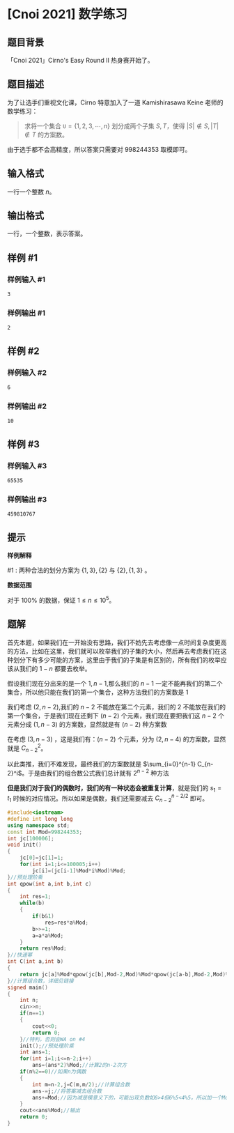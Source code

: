 # [Cnoi 2021] 数学练习

## 题目背景

「Cnoi 2021」Cirno's Easy Round II 热身赛开始了。

## 题目描述

为了让选手们重视文化课，Cirno 特意加入了一道 Kamishirasawa Keine 老师的数学练习：

> 求将一个集合 $\texttt{U}=\{1,2,3,\cdots,n\}$ 划分成两个子集 $S,T$，使得 $|S|\notin S,|T|\notin T$ 的方案数。

由于选手都不会高精度，所以答案只需要对 $998244353$ 取模即可。

## 输入格式

一行一个整数 $n$。

## 输出格式

一行，一个整数，表示答案。

## 样例 #1

### 样例输入 #1

```
3
```

### 样例输出 #1

```
2
```

## 样例 #2

### 样例输入 #2

```
6
```

### 样例输出 #2

```
10
```

## 样例 #3

### 样例输入 #3

```
65535
```

### 样例输出 #3

```
459810767
```

## 提示

**样例解释** 

#1 : 两种合法的划分方案为 $\{1,3\},\{2\}$ 与 $\{2\},\{1,3\}$ 。

**数据范围**

对于 $100\%$ 的数据，保证 $1 \le n \le 10^5$。

## 题解
首先本题，如果我们在一开始没有思路，我们不妨先去考虑像一点时间复杂度更高的方法，比如在这里，我们就可以枚举我们的子集的大小，然后再去考虑我们在这种划分下有多少可能的方案，这里由于我们的子集是有区别的，所有我们的枚举应该从我们的 $1-n$ 都要去枚举。

假设我们现在分出来的是一个 $1,n-1$,那么我们的 $n-1$ 一定不能再我们的第二个集合，所以他只能在我们的第一个集合，这种方法我们的方案数是 1

我们考虑 $(2,n-2)$,我们的 $n-2$ 不能放在第二个元素，我们的 $2$ 不能放在我们的第一个集合，于是我们现在还剩下 $(n-2)$ 个元素，我们现在要把我们这 $n-2$ 个元素分成 $(1,n-3)$ 的方案数，显然就是有 $(n-2)$ 种方案数

在考虑 $(3,n-3)$ ，这是我们有：$(n-2)$ 个元素，分为 $(2,n-4)$ 的方案数，显然就是 $C_{n-2}^2$。

以此类推，我们不难发现，最终我们的方案数就是 $\sum_{i=0}^{n-1} C_{n-2}^i$。于是由我们的组合数公式我们总计就有 $2^{n-2}$ 种方法

**但是我们对于我们的偶数时，我们的有一种状态会被重复计算**，就是我们的 $s_{1}=t_{1}$ 时候的对应情况。所以如果是偶数，我们还需要减去 $C_{n-2}^{n-2/2}$ 即可。

```cpp
#include<iostream>
#define int long long
using namespace std;
const int Mod=998244353;
int jc[100006];
void init()
{
	jc[0]=jc[1]=1;
	for(int i=1;i<=100005;i++)
		jc[i]=(jc[i-1]%Mod*i%Mod)%Mod; 
}//预处理阶乘
int qpow(int a,int b,int c)
{
	int res=1;
	while(b)
	{
		if(b&1)
			res=res*a%Mod;
		b>>=1;
		a=a*a%Mod;
	}
	return res%Mod;
}//快速幂
int C(int a,int b)
{
	return jc[a]%Mod*qpow(jc[b],Mod-2,Mod)%Mod*qpow(jc[a-b],Mod-2,Mod)%Mod;
}//计算组合数，详细见链接
signed main()
{
	int n;
	cin>>n;
    if(n==1)
    {
        cout<<0;
        return 0;
    }//特判，否则会WA on #4
	init();//预处理阶乘
	int ans=1;
	for(int i=1;i<=n-2;i++)
		ans=(ans*2)%Mod;//计算2的n-2次方
	if(n%2==0)//如果n为偶数
	{
		int m=n-2,j=C(m,m/2);//计算组合数
		ans-=j;//将答案减去组合数
		ans+=Mod;//因为减是模意义下的，可能出现负数如6>4但6%5<4%5。所以加一个Mod再取模。
	}
	cout<<ans%Mod;//输出
	return 0;
}

```